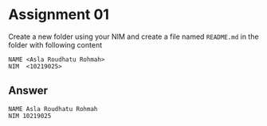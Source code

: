 # Assignment 01
Create a new folder using your NIM and create a file named `README.md` in the folder with following content

```
NAME <Asla Roudhatu Rohmah>
NIM  <10219025>
```
## Answer
```
NAME Asla Roudhatu Rohmah
NIM 10219025
```
